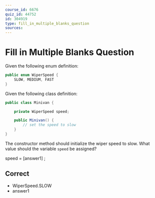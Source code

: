 ```yaml
---
course_id: 6676
quiz_id: 44752
id: 304919
type: fill_in_multiple_blanks_question
sources:
---
```


# Fill in Multiple Blanks Question

Given the following enum definition:

```java
public enum WiperSpeed {
    SLOW, MEDIUM, FAST
}
```

Given the following class definition:

```java
public class Minivan {

    private WiperSpeed speed;

    public Minivan() {
        // set the speed to slow
    }
}
```

The constructor method should initialize the wiper speed to slow.
What value  should the variable `speed` be assigned? 

speed = [answer1] ;

## Correct

- WiperSpeed.SLOW
- answer1


